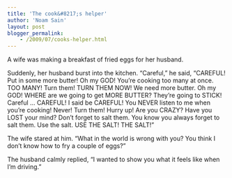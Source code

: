 ```yaml
---
title: 'The cook&#8217;s helper'
author: 'Noam Sain'
layout: post
blogger_permalink:
    - /2009/07/cooks-helper.html
---
```


A wife was making a breakfast of fried eggs for her husband.  
  
Suddenly, her husband burst into the kitchen. “Careful,” he said, “CAREFUL! Put in some more butter! Oh my GOD! You’re cooking too many at once. TOO MANY! Turn them! TURN THEM NOW! We need more butter. Oh my GOD! WHERE are we going to get MORE BUTTER? They’re going to STICK! Careful … CAREFUL! I said be CAREFUL! You NEVER listen to me when you’re cooking! Never! Turn them! Hurry up! Are you CRAZY? Have you LOST your mind? Don’t forget to salt them. You know you always forget to salt them. Use the salt. USE THE SALT! THE SALT!”

The wife stared at him. “What in the world is wrong with you? You think I don’t know how to fry a couple of eggs?”

The husband calmly replied, “I wanted to show you what it feels like when I’m driving.”